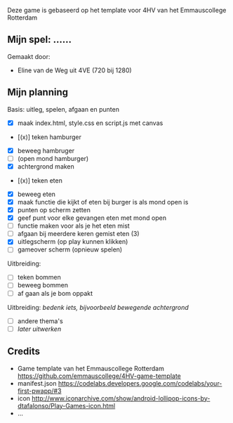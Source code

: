 Deze game is gebaseerd op het template voor 4HV van het Emmauscollege Rotterdam

## Mijn spel: ......
Gemaakt door:
- Eline van de Weg uit 4VE (720 bij 1280)

## Mijn planning

Basis: uitleg, spelen, afgaan en punten
- [x] maak index.html, style.css en script.js met canvas
- [(x)] teken hamburger
- [x] beweeg hambruger
- [ ] (open mond hamburger)
- [x] achtergrond maken
- [(x)] teken eten
- [x] beweeg eten
- [x] maak functie die kijkt of eten bij burger is als mond open is
- [x] punten op scherm zetten
- [x] geef punt voor elke gevangen eten met mond open
- [ ] functie maken voor als je het eten mist
- [ ] afgaan bij meerdere keren gemist eten (3)
- [x] uitlegscherm (op play kunnen klikken)
- [ ] gameover scherm (opnieuw spelen)

Uitbreiding: 
- [ ] teken bommen
- [ ] beweeg bommen
- [ ] af gaan als je bom oppakt

Uitbreiding: *bedenk iets, bijvoorbeeld bewegende achtergrond*
- [ ] andere thema's
- [ ] *later uitwerken*

## Credits
- Game template van het Emmauscollege Rotterdam https://github.com/emmauscollege/4HV-game-template
- manifest.json https://codelabs.developers.google.com/codelabs/your-first-pwapp/#3
- icon http://www.iconarchive.com/show/android-lollipop-icons-by-dtafalonso/Play-Games-icon.html
- ...
